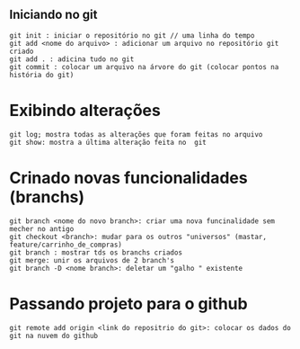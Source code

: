 ## Iniciando no git 
    git init : iniciar o repositório no git // uma linha do tempo
    git add <nome do arquivo> : adicionar um arquivo no repositório git criado  
    git add . : adicina tudo no git 
    git commit : colocar um arquivo na árvore do git (colocar pontos na história do git)

# Exibindo alterações
    git log; mostra todas as alterações que foram feitas no arquivo 
    git show: mostra a última alteração feita no  git  

# Crinado novas funcionalidades (branchs)
    git branch <nome do novo branch>: criar uma nova funcinalidade sem mecher no antigo 
    git checkout <branch>: mudar para os outros "universos" (mastar, feature/carrinho_de_compras)
    git branch : mostrar tds os branchs criados 
    git merge: unir os arquivos de 2 branch's
    git branch -D <nome branch>: deletar um "galho " existente 

# Passando projeto para o github
    git remote add origin <link do repositrio do git>: colocar os dados do git na nuvem do github 